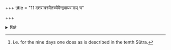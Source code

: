 +++
title = "11 दशरात्रस्यैतच्चैवैन्द्रवायवाग्रञ् च"

+++

<details><summary>थिते</summary>

11. In the ten-day (Ahīna-sacrifice) (there is) this[^1] and (on the tenth day) the Aindravāyava-scoop (is drawn) first.  

[^1]: i.e. for the nine days one does as is described in the tenth Sūtra.  
</details>
